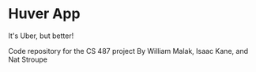 # Huver App
It's Uber, but better!

Code repository for the CS 487 project
By William Malak, Isaac Kane, and Nat Stroupe
